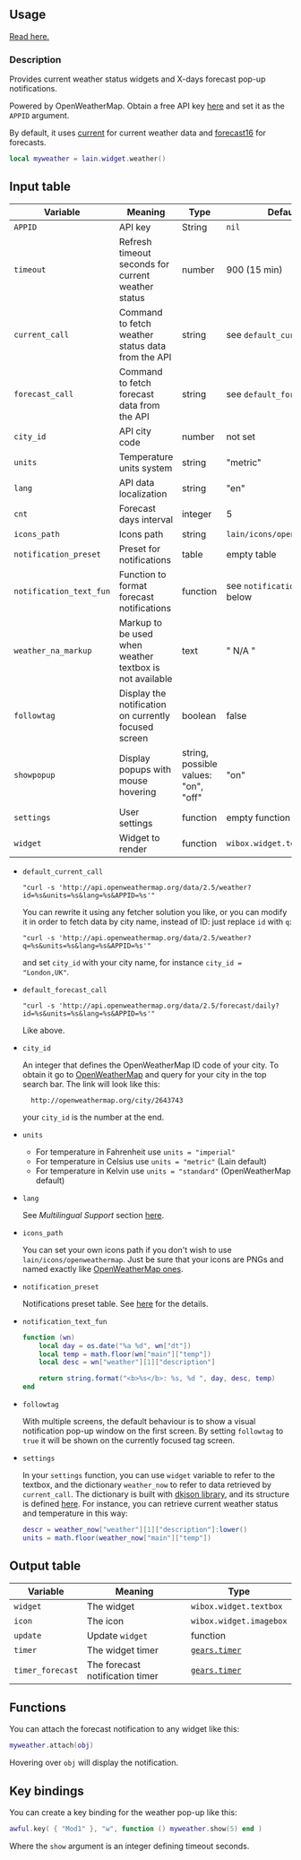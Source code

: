 ## Usage

[Read here.](https://github.com/lcpz/lain/wiki/Widgets#usage)

### Description

Provides current weather status widgets and X-days forecast pop-up notifications.

Powered by OpenWeatherMap. Obtain a free API key [here](http://openweathermap.org/api) and set it as the `APPID` argument.

By default, it uses [current](http://openweathermap.org/current) for current weather data and [forecast16](http://openweathermap.org/forecast16) for forecasts.

```lua
local myweather = lain.widget.weather()
```

## Input table

Variable | Meaning | Type | Default
--- | --- | --- | ---
`APPID` | API key | String | `nil`
`timeout` | Refresh timeout seconds for current weather status | number | 900 (15 min)
`current_call` | Command to fetch weather status data from the API | string | see `default_current_call`
`forecast_call` | Command to fetch forecast data from the API | string | see `default_forecast_call`
`city_id` | API city code | number | not set
`units` | Temperature units system | string | "metric"
`lang` | API data localization | string | "en"
`cnt` | Forecast days interval | integer | 5
`icons_path` | Icons path | string | `lain/icons/openweathermap`
`notification_preset` | Preset for notifications | table | empty table
`notification_text_fun` | Function to format forecast notifications | function | see `notification_text_fun` below
`weather_na_markup` | Markup to be used when weather textbox is not available | text | " N/A "
`followtag` | Display the notification on currently focused screen | boolean | false
`showpopup` | Display popups with mouse hovering | string, possible values: "on", "off" | "on"
`settings` | User settings | function | empty function
`widget` | Widget to render | function | `wibox.widget.textbox`

- ``default_current_call``

    `"curl -s 'http://api.openweathermap.org/data/2.5/weather?id=%s&units=%s&lang=%s&APPID=%s'"`

    You can rewrite it using any fetcher solution you like, or you can modify it in order to fetch data by city name, instead of ID: just replace `id` with `q`:

    `"curl -s 'http://api.openweathermap.org/data/2.5/weather?q=%s&units=%s&lang=%s&APPID=%s'"`

    and set `city_id` with your city name, for instance `city_id = "London,UK"`.

- ``default_forecast_call``

    `"curl -s 'http://api.openweathermap.org/data/2.5/forecast/daily?id=%s&units=%s&lang=%s&APPID=%s'"`

    Like above.

- ``city_id``

    An integer that defines the OpenWeatherMap ID code of your city.
    To obtain it go to [OpenWeatherMap](http://openweathermap.org/) and query for your city in the top search bar. The link will look like this:

        http://openweathermap.org/city/2643743

    your `city_id` is the number at the end.

- ``units``

    - For temperature in Fahrenheit use `units = "imperial"`
    - For temperature in Celsius use `units = "metric"` (Lain default)
    - For temperature in Kelvin use `units = "standard"` (OpenWeatherMap default)

- ``lang``

    See *Multilingual Support* section [here](http://openweathermap.org/current).

- ``icons_path``

    You can set your own icons path if you don't wish to use `lain/icons/openweathermap`. Just be sure that your icons are PNGs and named exactly like [OpenWeatherMap ones](http://openweathermap.org/weather-conditions).

- ``notification_preset``

   Notifications preset table. See [here](https://awesomewm.org/doc/api/libraries/naughty.html#notify) for the details.

- ``notification_text_fun``
   ```lua
   function (wn)
       local day = os.date("%a %d", wn["dt"])
       local temp = math.floor(wn["main"]["temp"])
       local desc = wn["weather"][1]["description"]

       return string.format("<b>%s</b>: %s, %d ", day, desc, temp)
   end
   ```

- ``followtag``

   With multiple screens, the default behaviour is to show a visual notification pop-up window on the first screen. By setting `followtag` to `true` it will be shown on the currently focused tag screen.

- ``settings``

    In your `settings` function, you can use `widget` variable to refer to the textbox, and the dictionary `weather_now` to refer to data retrieved by `current_call`. The dictionary is built with [dkjson library](http://dkolf.de/src/dkjson-lua.fsl/home), and its structure is defined [here](http://openweathermap.org/weather-data).
    For instance, you can retrieve current weather status and temperature in this way:
    ```lua
    descr = weather_now["weather"][1]["description"]:lower()
    units = math.floor(weather_now["main"]["temp"])
    ```

## Output table

Variable | Meaning | Type
--- | --- | ---
`widget` | The widget | `wibox.widget.textbox`
`icon` | The icon | `wibox.widget.imagebox`
`update` | Update `widget` | function
`timer` | The widget timer | [`gears.timer`](https://awesomewm.org/doc/api/classes/gears.timer.html)
`timer_forecast` | The forecast notification timer | [`gears.timer`](https://awesomewm.org/doc/api/classes/gears.timer.html)

## Functions

You can attach the forecast notification to any widget like this:

```lua
myweather.attach(obj)
```

Hovering over ``obj`` will display the notification.

## Key bindings

You can create a key binding for the weather pop-up like this:

```lua
awful.key( { "Mod1" }, "w", function () myweather.show(5) end )
```

Where the ``show`` argument is an integer defining timeout seconds.
